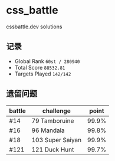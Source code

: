# css_battle

cssbattle.dev solutions

## 记录

- Global Rank `60st / 280940`
- Total Score `88532.81`
- Targets Played `142/142`

## 遗留问题

| battle | challenge | point |
| --- | --- | --- |
| #14 | 79 Tamboruine | 99.9% |
| #16 | 96 Mandala | 99.8% | 
| #18 | 103 Super Saiyan | 99.9% |
| #121 | 121 Duck Hunt | 99.7% |
